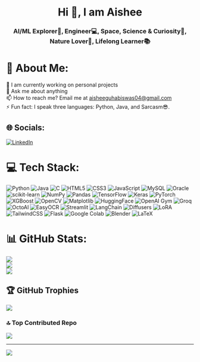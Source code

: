 <h1 align="center">Hi 👋, I am Aishee</h1>
<h3 align="center">AI/ML Explorer🤖, Engineer💻, Space, Science & Curiosity🌌, Nature Lover🌿, Lifelong Learner📚</h3>

# 💫 About Me:
🔭 I am currently working on personal projects<br>💬 Ask me about anything<br>📫 How to reach me? Email me at aisheeguhabiswas04@gmail.com<br>⚡ Fun fact: I speak three languages: Python, Java, and Sarcasm😎.

## 🌐 Socials:
[![LinkedIn](https://img.shields.io/badge/LinkedIn-%230077B5.svg?logo=linkedin&logoColor=white)](https://linkedin.com/in/aishee-guha-biswas-10a739268/) 

# 💻 Tech Stack:
![Python](https://img.shields.io/badge/python-3670A0?style=flat-square&logo=python&logoColor=ffdd54) 
![Java](https://img.shields.io/badge/java-%23ED8B00.svg?style=flat-square&logo=openjdk&logoColor=white) 
![C](https://img.shields.io/badge/c-%2300599C.svg?style=flat-square&logo=c&logoColor=white) 
![HTML5](https://img.shields.io/badge/html5-%23E34F26.svg?style=flat-square&logo=html5&logoColor=white) 
![CSS3](https://img.shields.io/badge/css3-%231572B6.svg?style=flat-square&logo=css3&logoColor=white) 
![JavaScript](https://img.shields.io/badge/javascript-%23323330.svg?style=flat-square&logo=javascript&logoColor=%23F7DF1E) 
![MySQL](https://img.shields.io/badge/mysql-%2300000f.svg?style=flat-square&logo=mysql&logoColor=white) 
![Oracle](https://img.shields.io/badge/Oracle-F80000?style=flat-square&logo=oracle&logoColor=white) 
![scikit-learn](https://img.shields.io/badge/scikit--learn-%23F7931E.svg?style=flat-square&logo=scikit-learn&logoColor=white) 
![NumPy](https://img.shields.io/badge/numpy-%23013243.svg?style=flat-square&logo=numpy&logoColor=white) 
![Pandas](https://img.shields.io/badge/pandas-%23150458.svg?style=flat-square&logo=pandas&logoColor=white) 
![TensorFlow](https://img.shields.io/badge/TensorFlow-%23FF6F00.svg?style=flat-square&logo=TensorFlow&logoColor=white) 
![Keras](https://img.shields.io/badge/Keras-%23D00000.svg?style=flat-square&logo=Keras&logoColor=white) 
![PyTorch](https://img.shields.io/badge/PyTorch-%23EE4C2C.svg?style=flat-square&logo=PyTorch&logoColor=white) 
![XGBoost](https://img.shields.io/badge/XGBoost-%2300B0B9.svg?style=flat-square&logo=xgboost&logoColor=white) 
![OpenCV](https://img.shields.io/badge/opencv-%23white.svg?style=flat-square&logo=opencv&logoColor=white) 
![Matplotlib](https://img.shields.io/badge/Matplotlib-%23ffffff.svg?style=flat-square&logo=Matplotlib&logoColor=black) 
![HuggingFace](https://img.shields.io/badge/HuggingFace-%23FFBF00.svg?style=flat-square&logo=huggingface&logoColor=black) 
![OpenAI Gym](https://img.shields.io/badge/OpenAI%20Gym-%23000000.svg?style=flat-square&logo=openai&logoColor=white) 
![Groq](https://img.shields.io/badge/Groq-%23FF0080.svg?style=flat-square&logoColor=white) 
![OctoAI](https://img.shields.io/badge/OctoAI-000000?style=flat-square&logo=octo&logoColor=white) 
![EasyOCR](https://img.shields.io/badge/EasyOCR-%23000000.svg?style=flat-square&logoColor=white) 
![Streamlit](https://img.shields.io/badge/Streamlit-%23FF4B4B.svg?style=flat-square&logo=streamlit&logoColor=white) 
![LangChain](https://img.shields.io/badge/LangChain-000000?style=flat-square&logoColor=white) 
![Diffusers](https://img.shields.io/badge/Diffusers-%23FF6F00.svg?style=flat-square&logoColor=white) 
![LoRA](https://img.shields.io/badge/LoRA&QLoRA-%23000000.svg?style=flat-square&logoColor=white) 
![TailwindCSS](https://img.shields.io/badge/tailwindcss-%2338B2AC.svg?style=flat-square&logo=tailwind-css&logoColor=white) 
![Flask](https://img.shields.io/badge/flask-%23000.svg?style=flat-square&logo=flask&logoColor=white) 
![Google Colab](https://img.shields.io/badge/Google%20Colab-%23F9AB00.svg?style=flat-square&logo=googlecolab&logoColor=white) 
![Blender](https://img.shields.io/badge/blender-%23F5792A.svg?style=flat-square&logo=blender&logoColor=white) 
![LaTeX](https://img.shields.io/badge/latex-%23008080.svg?style=flat-square&logo=latex&logoColor=white)


# 📊 GitHub Stats:
![](https://github-readme-stats.vercel.app/api?username=Aishee06&theme=dracula&hide_border=false&include_all_commits=true&count_private=true)<br/>
![](https://github-readme-streak-stats.herokuapp.com/?user=Aishee06&theme=dracula&hide_border=false)<br/>
![](https://github-readme-stats.vercel.app/api/top-langs/?username=Aishee06&theme=dracula&hide_border=false&include_all_commits=true&count_private=true&layout=compact)

## 🏆 GitHub Trophies
![](https://github-profile-trophy.vercel.app/?username=Aishee06&theme=dracula&no-frame=false&no-bg=false&margin-w=4)

### 🔝 Top Contributed Repo
![](https://github-contributor-stats.vercel.app/api?username=Aishee06&limit=5&theme=dark&combine_all_yearly_contributions=true)

---
[![](https://visitcount.itsvg.in/api?id=Aishee06&icon=0&color=0)](https://visitcount.itsvg.in)
